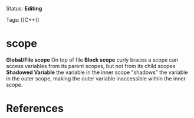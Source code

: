 Status: **Editing**

Tags: [[C++]]

# scope
**Global/File scope** On top of file
**Block scope** curly braces
a scope can access variables from its parent scopes, but not from its child scopes
**Shadowed Variable** the variable in the inner scope "shadows" the variable in the outer scope, making the outer variable inaccessible within the inner scope.
# References